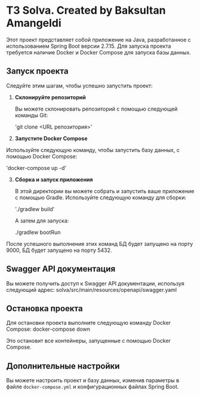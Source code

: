 # ТЗ Solva. Created by Baksultan Amangeldi

Этот проект представляет собой приложение на Java, разработанное с использованием Spring Boot версии 2.7.15. Для запуска проекта требуется наличие Docker и Docker Compose для запуска базы данных.


## Запуск проекта
Следуйте этим шагам, чтобы успешно запустить проект:
1. **Склонируйте репозиторий**

   Вы можете склонировать репозиторий с помощью следующей команды Git: 
   
   'git clone <URL репозитория>'


2. **Запустите Docker Compose**

Используйте следующую команду, чтобы запустить базу данных, с помощью Docker Compose:

'docker-compose up -d'

3. **Сборка и запуск приложения**

   В этой директории вы можете собрать и запустить ваше приложение с помощью Gradle. Используйте следующую команду для сборки:

   './gradlew build'

   А затем для запуска:

   ./gradlew bootRun

После успешного выполнения этих команд БД будет запущено на порту 9000, БД будет запущено на порту 5432.

## Swagger API документация
Вы можете получить доступ к Swagger API документации, используя следующий адрес:
solva/src/main/resources/openapi/swagger.yaml

## Остановка проекта
Для остановки проекта выполните следующую команду Docker Compose:
docker-compose down

Это остановит все контейнеры, запущенные с помощью Docker Compose.

## Дополнительные настройки
Вы можете настроить проект и базу данных, изменив параметры в файле `docker-compose.yml` и конфигурационных файлах Spring Boot.






